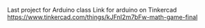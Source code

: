 Last project for Arduino class
Link for arduino on Tinkercad https://www.tinkercad.com/things/kJFnI2m7bFw-math-game-final
